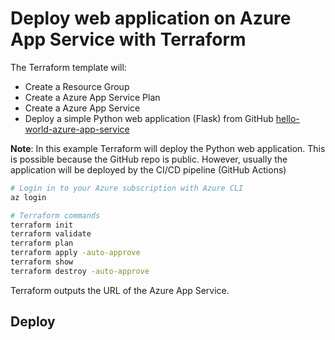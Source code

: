 # Deploy web application on Azure App Service with Terraform

The Terraform template will:

- Create a Resource Group
- Create a Azure App Service Plan
- Create a Azure App Service
- Deploy a simple Python web application (Flask) from GitHub [hello-world-azure-app-service](https://github.com/janhaans/hello-world-azure-web-app)

**Note**: In this example Terraform will deploy the Python web application. This is possible because the GitHub repo is public. However, usually the application will be deployed by the CI/CD pipeline (GitHub Actions)

```bash
# Login in to your Azure subscription with Azure CLI
az login

# Terraform commands
terraform init
terraform validate
terraform plan
terraform apply -auto-approve
terraform show
terraform destroy -auto-approve
```

Terraform outputs the URL of the Azure App Service.

## Deploy
